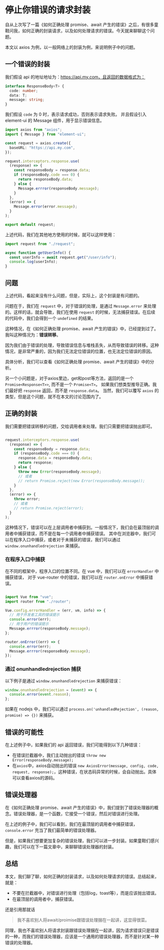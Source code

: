 # 停止你错误的请求封装

自从上次写了一篇《如何正确处理 promise、await 产生的错误》之后，有很多童鞋问我，如何正确的封装请求，以及如何处理请求的错误。今天就来聊聊这个问题。

本文以 axios 为例，以一般网络上的封装为例，来说明例子中的问题。

## 一个错误的封装

我们假设 api 的地址地址为：https://api.my.com，且返回的数据格式为：

```typescript
interface ResponseBody<T> {
  code: number;
  data: T;
  message: string;
}
```

我们假设 `code` 为 0 时，表示请求成功，否则表示请求失败。
并且假设引入 element-ui 的 Message 组件，用于显示错误信息。

```typescript
import axios from "axios";
import { Message } from "element-ui";

const request = axios.create({
  baseURL: "https://api.my.com",
});

request.interceptors.response.use(
  (response) => {
    const responseBody = response.data;
    if (responseBody.code === 0) {
      return responseBody.data;
    } else {
      Message.errror(responseBody.message);
    }
  },
  (error) => {
    Message.error(error.message);
  }
);

export default request;
```

上述代码，我们在其他地方使用的时候，就可以这样使用：

```typescript
import request from "./request";

async function getUserInfo() {
  const userInfo = await request.get("/user/info");
  console.log(userInfo);
}
```

## 问题

上述代码，看起来没有什么问题，但是，实际上，这个封装是有问题的。

问题在于，我们在 `request` 中，对于错误的处理，是通过 `Message.error` 来处理的。这样的话，就会导致，我们在使用 `request` 的时候，无法捕获错误。在后续的代码中，我们会得到一个 `undefined` 的结果。

这种情况，在《如何正确处理 promise、await 产生的错误》中，已经提到过了。我叫这种情况为：**错误转移**。

因为我们由于错误的处理，导致错误信息与堆栈丢失，从而导致错误的转移。这种情况，是非常严重的，因为我们无法定位错误的位置，也无法定位错误的原因。

具体分析，我们可以查看《如何正确处理 promise、await 产生的错误》中的分析。

另一个小问题是，对于axios里边，get和post等方法，返回的是一个 `Promise<Response<T>>`, 而不是一个 `Promise<T>`。
如果我们想类型推导正确。我们最好把 `response` 返回，而不是 `response.data`。
当然，我们可以覆写 `axios` 的类型，但是这个问题，就不在本文的讨论范围内了。


## 正确的封装

我们需要把错误转移的问题，交给调用者来处理。我们只需要把错误抛出即可。

```typescript

request.interceptors.response.use(
  (response) => {
    const responseBody = response.data;
    if (responseBody.code === 0) {
      response.data = responseBody.data;
      return response;
    } else {
      throw new Error(responseBody.message);
      // 或者
      // return Promise.reject(new Error(responseBody.message));
    }
  },
  (error) => {
    throw error;
    // 或者
    // return Promise.reject(error);
  }
);

```

这种情况下，错误可以在上层调用者中捕获到。一般情况下，我们会在最顶层的调用者中捕获错误，而不是在每一个调用者中捕获错误。
其中在浏览器中，我们可以在程序入口中捕获，或者对于未捕获的错误，我们可以通过 `window.onunhandledrejection` 来捕获。

### 在程序入口中捕获

在不同的框架中，程序入口的位置不同。在 vue 中，我们可以在 `errorHandler` 中捕获错误，
对于 vue-router 中的错误，我们可以在 `router.onError` 中捕获错误。

```typescript

import Vue from "vue";
import router from "./router";

Vue.config.errorHandler = (err, vm, info) => {
  // 用于开发者工具的错误提示
  console.error(err);
  // 用于用户的错误提示
  Message.errror(responseBody.message);
};

router.onError((err) => {
  console.error(err);
  Message.errror(responseBody.message);
});

```

### 通过 onunhandledrejection 捕获

以下例子是通过 `window.onunhandledrejection` 来捕获错误：

```typescript
window.onunhandledrejection = (event) => {
  console.error(event.reason);
};
```

如果在 nodejs 中，我们可以通过 `process.on('unhandledRejection', (reason, promise) => {})` 来捕获。

## 错误的可能性

在上述例子中，如果我们的 api 返回错误，我们可能得到以下几种错误：

- 在错误拦截器中，我们主动抛出的错误 `throw new Error(responseBody.message);`
- 在`axios`中，axios自动抛出的错误 `new AxiosError(message, config, code, request, response);`，这种错误，在状态码异常的时候，会自动抛出。具体可以查看axios的源码。

## 错误处理器

在《如何正确处理 promise、await 产生的错误》中，我们提到了错误处理器的概念。错误处理器，是一个函数，它接受一个错误，然后对错误进行处理。

在上述的例子中，我们可以看到，我们在最顶层的调用者中捕获错误，`console.error` 充当了我们最简单的错误处理器。

但是，如果我们想要更加复杂的错误处理，我们可以进一步封装。如果童鞋们感兴趣，我们可以在下一篇文章中，来聊聊错误处理器的封装。

## 总结

本文，我们聊了聊，如何正确的封装请求，以及如何处理请求的错误。总结起来，就是：

- 不要在拦截器中，对错误进行处理（包括log，toast等），而是应该抛出错误。
- 在最顶层的调用者中，捕获错误。

还是引用那就话

> 我不喜欢别人将await/proimise跟错误处理捆在一起讲，这显得很菜。

同理，我也不喜欢别人将请求封装跟错误处理捆在一起讲，因为请求错误只是错误的一种，而我们的错误处理器，应该是一个通用的错误处理器，而不是针对某一种错误的处理器。
